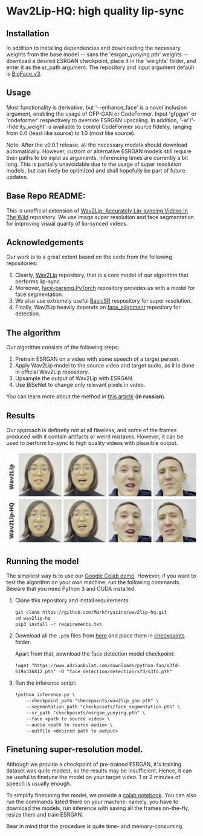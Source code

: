 # Wav2Lip-HQ: high quality lip-sync

## Installation
In addition to installing dependencies and downloading the necessary weights from the base model -- sans the 'esrgan_yunying.pth' weights -- download a desired ESRGAN checkpoint, place it in the 'weights' folder, and enter it as the sr_path argument. The repository and input argument default is [BigFace_v3](https://1drv.ms/u/s!Aip-EMByJHY27CHg3-1Uue5KgbtK?e=6k0COU).

## Usage
Most functionality is derivative, but '--enhance_face' is a novel inclusion argument, enabling the usage of GFP-GAN or CodeFormer. Input 'gfpgan' or 'codeformer' respectively to override ESRGAN upscaling. In addition, '-w'/'--fidelity_weight' is available to control CodeFormer source fidelity, ranging from 0.0 (least like source) to 1.0 (most like source).

Note: 
After the v0.0.1 release, all the necessary models should download automatically. However, custom or alternative ESRGAN models still require their paths to be input as arguments.
Inferencing times are currently a bit long. This is partially unavoidable due to the usage of super resolution models, but can likely be optimized and shall hopefully be part of future updates. 

## Base Repo README:
This is unofficial extension of [Wav2Lip: Accurately Lip-syncing Videos In The Wild](https://github.com/Rudrabha/Wav2Lip) repository. We use image super resolution and face segmentation for improving visual quality of lip-synced videos.

## Acknowledgements
Our work is to a great extent based on the code from the following repositories:

1. Clearly, [Wav2Lip](https://github.com/Rudrabha/Wav2Lip) repository, that is a core model of our algorithm that performs lip-sync.
1. Moreover, [face-parsing.PyTorch](https://github.com/zllrunning/face-parsing.PyTorch.git) repository provides us with a model for face segmentation.
1. We also use extremely useful [BasicSR](https://github.com/xinntao/BasicSR.git) respository for super resolution.
1. Finally, Wav2Lip heavily depends on [face_alignment](https://github.com/1adrianb/face-alignment) repository for detection.

## The algorithm
Our algorithm consists of the following steps:

1. Pretrain ESRGAN on a video with some speech of a target person.
1. Apply Wav2Lip model to the source video and target audio, as it is done in official Wav2Lip repository.
1. Upsample the output of Wav2Lip with ESRGAN.
1. Use BiSeNet to change only relevant pixels in video.

You can learn more about the method in [this article](https://drive.google.com/file/d/1ptTFVNc1v9kzr-V3OK8DJEywziVMKh68/view?usp=sharing) (**in russian**).

## Results
Our approach is definetly not at all flawless, and some of the frames produced with it contain artifacts or weird mistakes. However, it can be used to perform lip-sync to high quality videos with plausible output.

![comparison](./images/comparison.png)

## Running the model

The simpliest way is to use our [Google Colab demo](https://colab.research.google.com/drive/1bwgV-31JLNFTKCVDnJtTbP4brOUV1xaL?usp=sharing). However, if you want to test the algorithm on your own machine, run the following commands. Beware that you need Python 3 and CUDA installed.

1. Clone this repository and install requirements:
    ```
    git clone https://github.com/Markfryazino/wav2lip-hq.git
    cd wav2lip-hq
    pip3 install -r requirements.txt
    ```
1. Download all the `.pth` files from [here](https://drive.google.com/file/d/1aB-jqBikcZPJnFrJXWUEpvF2RFCuerSe/view?usp=sharing) and place them in [checkpoints](checkpoints/) folder. 

    Apart from that, вownload the face detection model checkpoint:
    ```
    !wget "https://www.adrianbulat.com/downloads/python-fan/s3fd-619a316812.pth" -O "face_detection/detection/sfd/s3fd.pth"
    ```
1. Run the inference script:
    ```
    !python inference.py \
        --checkpoint_path "checkpoints/wav2lip_gan.pth" \
        --segmentation_path "checkpoints/face_segmentation.pth" \
        --sr_path "checkpoints/esrgan_yunying.pth" \
        --face <path to source video> \
        --audio <path to source audio> \
        --outfile <desired path to output>
    ```

## Finetuning super-resolution model.

Although we provide a checkpoint of pre-trained ESRGAN, it's training dataset was quite modest, so the results may be insufficient. Hence, it can be useful to finetune the model on your target video. 1 or 2 minutes of speech is usually enough.

To simplify finetuning the model, we provide a [colab notebook](https://colab.research.google.com/drive/1IUGYn-fMRbjH2IyYoAn5VKSzEkaXyP2s?usp=sharing). You can also run the commands listed there on your machine: namely, you have to download the models, run inference with saving all the frames on-the-fly, resize them and train ESRGAN.

Bear in mind that the procedure is quite time- and memory-consuming.
